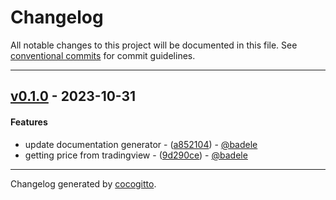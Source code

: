 # Changelog
All notable changes to this project will be documented in this file. See [conventional commits](https://www.conventionalcommits.org/) for commit guidelines.

- - -
## [v0.1.0](https://github.com/badele/nix-projects/compare/5f54381a480ec5a5f8b0a422d77f8c1bca241c1b..v0.1.0) - 2023-10-31
#### Features
- update documentation generator - ([a852104](https://github.com/badele/nix-projects/commit/a852104655a8778edd47f43d4050a9fd94c26d54)) - [@badele](https://github.com/badele)
- getting price from tradingview - ([9d290ce](https://github.com/badele/nix-projects/commit/9d290cef86c5c1c56ffa4dab16fe1fe510bbc21c)) - [@badele](https://github.com/badele)

- - -

Changelog generated by [cocogitto](https://github.com/cocogitto/cocogitto).